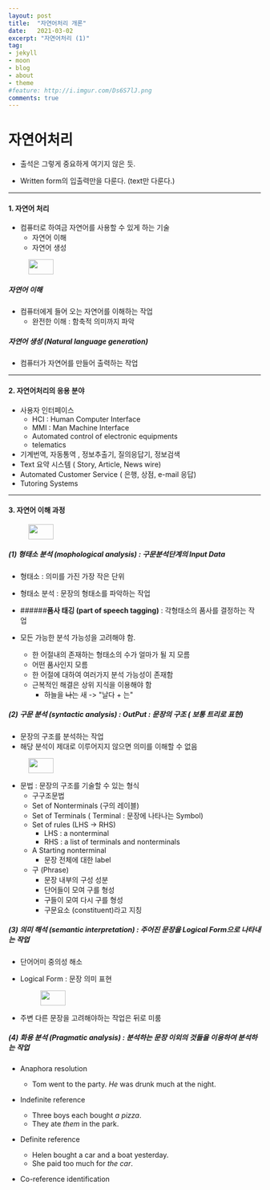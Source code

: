 ```yaml
---
layout: post
title:  "자연어처리 개론"
date:   2021-03-02
excerpt: "자연어처리 (1)"
tag:
- jekyll 
- moon
- blog
- about
- theme
#feature: http://i.imgur.com/Ds6S7lJ.png
comments: true
---
```


# 자연어처리

- 출석은 그렇게 중요하게 여기지 않은 듯.

- Written form의 입출력만을 다룬다. (text만 다룬다.)

---

#### 1. 자연어 처리

- 컴퓨터로 하여금 자연어를 사용할 수 있게 하는 기술
  - 자연어 이해
  - 자연어 생성

<figure>
    <a href="{{ site.url }}/assets/img/AI_Class/NLP/1.PNG"><img src="{{ site.url }}/assets/img/AI_Class/NLP/1.PNG" width="50" height="30"></a>
</figure>

##### *자연어 이해*

- 컴퓨터에게 들어 오는 자연어를 이해하는 작업
  - 완전한 이해 : 함축적 의미까지 파악

##### *자연어 생성 (Natural language generation)*

- 컴퓨터가 자연어를 만들어 출력하는 작업

----

#### 2. 자연어처리의 응용 분야

- 사용자 인터페이스
  - HCI : Human Computer Interface
  - MMI : Man Machine Interface
  - Automated control of electronic equipments
  - telematics
- 기계번역, 자동통역 , 정보추출기, 질의응답기, 정보검색
- Text 요약 시스템 ( Story, Article, News wire)
- Automated Customer Service ( 은행, 상점, e-mail 응답)
- Tutoring Systems

-----

#### 3. 자연어 이해 과정

<figure>
    <a href="{{ site.url }}/assets/img/AI_Class/NLP/2.PNG"><img src="{{ site.url }}/assets/img/AI_Class/NLP/2.PNG" width="50" height="30"></a>
</figure>

##### *(1) 형태소 분석*  (mophological analysis)  : 구문분석단계의 Input Data

- 형태소 : 의미를 가진 가장 작은 단위

- 형태소 분석 : 문장의 형태소를 파악하는 작업

- ######**품사 태깅  (part of speech tagging)** : 각형태소의 품사를 결정하는 작업

- 모든 가능한 분석 가능성을 고려해야 함.

  - 한 어절내의 존재하는 형태소의 수가 얼마가 될 지 모름
  - 어떤 품사인지 모름
  - 한 어절에 대하여 여러가지 분석 가능성이 존재함
  - 근복적인 해결은 상위 지식을 이용해야 함
    - 하늘을 ~~나는~~ 새 -> "날다 + 는" 

##### (2) *구문 분석  (syntactic analysis)* : OutPut : 문장의 구조 ( 보통 트리로 표현)

- 문장의 구조를 분석하는 작업
- 해당 분석이 제대로 이루어지지 않으면 의미를 이해할 수 없음

<figure>
    <a href="{{ site.url }}/assets/img/AI_Class/NLP/3.PNG"><img src="{{ site.url }}/assets/img/AI_Class/NLP/3.PNG" width="50" height="30"></a>
</figure>

- 문법 : 문장의 구조를 기술할 수 있는 형식
  -  구구조문법
    - Set of Nonterminals (구의 레이블)
    - Set of Terminals ( Terminal : 문장에 나타나는 Symbol)
    - Set of rules (LHS -> RHS)
      - LHS : a nonterminal
      - RHS : a list of terminals and nonterminals
    - A Starting nonterminal
      - 문장 전체에 대한 label
  - 구 (Phrase)
    - 문장 내부의 구성 성분
    - 단어들이 모여 구를 형성
    - 구들이 모여 다시 구를 형성
    - 구문요소 (constituent)라고 지칭

##### (3) *의미 해석  (semantic interpretation)* : 주어진 문장을 Logical Form으로 나타내는 작업

- 단어어미 중의성 해소

- Logical Form : 문장 의미 표현

  <figure>
    <a href="{{ site.url }}/assets/img/AI_Class/NLP/4.PNG"><img src="{{ site.url }}/assets/img/AI_Class/NLP/4.PNG" width="50" height="30"></a>
</figure>

- 주변 다른 문장을 고려해야하는 작업은 뒤로 미룸

##### (4) *화용 분석  (Pragmatic analysis)* : 분석하는 문장 이외의 것들을 이용하여 분석하는 작업

- Anaphora resolution
  - Tom went to the party. *He* was drunk much at the night.
- Indefinite reference
  - Three boys each bought *a pizza*. 
  - They ate *them* in the park.

- Definite reference
  - Helen bought a car and a boat yesterday.
  - She paid too much for *the car*.
- Co-reference identification